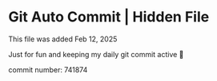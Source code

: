 # Git Auto Commit | Hidden File

This file was added Feb 12, 2025

Just for fun and keeping my daily git commit active 🤪

commit number: 741874
